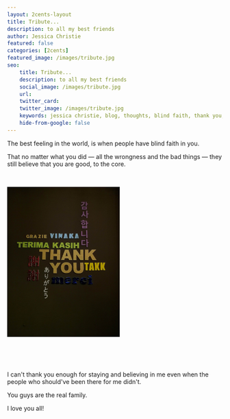 ```yaml
---
layout: 2cents-layout
title: Tribute...
description: to all my best friends
author: Jessica Christie
featured: false
categories: [2cents]
featured_image: /images/tribute.jpg
seo: 
    title: Tribute...
    description: to all my best friends
    social_image: /images/tribute.jpg
    url:
    twitter_card:
    twitter_image: /images/tribute.jpg
    keywords: jessica christie, blog, thoughts, blind faith, thank you, family, friends, love, believe, tribute
    hide-from-google: false
---
```

The best feeling in the world, is when people have blind faith in you.

That no matter what you did ― all the wrongness and the bad things ― they still believe that you are good, to the core.

&nbsp;

<div class="center">
    <img src="/images/tribute.jpg" style="height: 350px;">
</div>

&nbsp;

&nbsp;

I can't thank you enough for staying and believing in me even when the people who should've been there for me didn't.

You guys are the real family.

I love you all!

&nbsp;

&nbsp;

&nbsp;